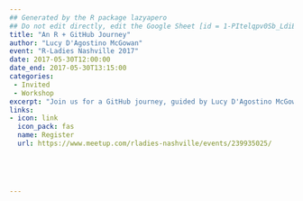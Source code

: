 ```yaml
---
## Generated by the R package lazyapero
## Do not edit directly, edit the Google Sheet [id = 1-PItelqpv0Sb_LdiEDqb8O3D_Roii5nVTL07IRVbRtA]
title: "An R + GitHub Journey"
author: "Lucy D'Agostino McGowan"
event: "R-Ladies Nashville 2017"
date: 2017-05-30T12:00:00
date_end: 2017-05-30T13:15:00
categories:
 - Invited
 - Workshop
excerpt: "Join us for a GitHub journey, guided by Lucy D'Agostino McGowan! We’ll answer questions like: <br><br>What is so great about GitHub?<br>How can I make it work for me and my workflow?<br>How can I show the world some of the cool things I’m working on?<br><br>This will be a hands-on workshop that will give you all the tools to have a delightful time incorporating version control & R (and blogdown (https://github.com/rstudio/blogdown) if you are so inclined). All levels are welcome!"
links:
- icon: link
  icon_pack: fas
  name: Register
  url: https://www.meetup.com/rladies-nashville/events/239935025/





---
```

